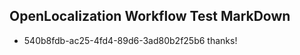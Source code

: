 ## OpenLocalization Workflow Test MarkDown
* 540b8fdb-ac25-4fd4-89d6-3ad80b2f25b6 
thanks!<!--HONumber=Mar16_HO2-->
